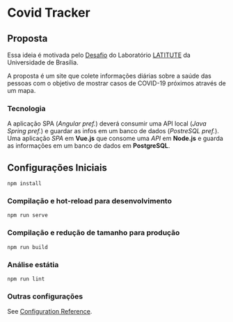 # Covid Tracker

## Proposta

Essa ideia é motivada pelo [Desafio](https://gitlab.com/GuiFay/selecao-latitude/-/blob/master/README.md) do Laboratório [LATITUTE](https://redes.unb.br/latitude/index.html) da Universidade de Brasília.

A proposta é um site que colete informações diárias sobre a saúde das pessoas com o objetivo de mostrar casos de COVID-19 próximos através de um mapa.
### Tecnologia

A aplicação SPA (_Angular pref._) deverá consumir uma API local (_Java Spring pref._) e guardar as infos em um banco de dados (_PostreSQL pref._).
Uma aplicação _SPA_ em **Vue.js** que consome uma _API_ em **Node.js** e guarda as informações em um banco de dados em **PostgreSQL**.

## Configurações Iniciais

```
npm install
```

### Compilação e hot-reload para desenvolvimento

```
npm run serve
```

### Compilação e redução de tamanho para produção

```
npm run build
```

### Análise estátia

```
npm run lint
```

### Outras configurações

See [Configuration Reference](https://cli.vuejs.org/config/).
